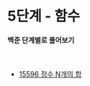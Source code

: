 # 5단계 - 함수

#### 백준 단계별로 풀어보기

<br>

* [15596 정수 N개의 합](https://www.acmicpc.net/problem/15596)

```cpp

```